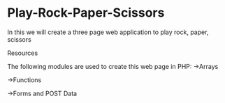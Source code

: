 # Play-Rock-Paper-Scissors
In this we will create a three page web application to play rock, paper, scissors 

Resources

The following modules are used to create this web page in PHP:
->Arrays

->Functions

->Forms and POST Data
